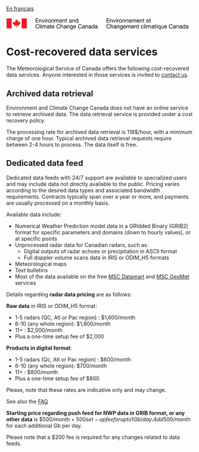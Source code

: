 [En français](readme_fr.md)

![ECCC logo](../img_eccc-logo.png)

# Cost-recovered data services

The Meteorological Service of Canada offers the following cost-recovered data services. Anyone interested in those services is invited to [contact us](https://www.weather.gc.ca/mainmenu/contact_us_e.html).

## Archived data retrieval

Environment and Climate Change Canada does not have an online service to retrieve archived data. The data retrieval service is provided under a cost recovery policy.

The processing rate for archived data retrieval is 118$/hour, with a minimum charge of one hour. Typical archived data retrieval requests require between 2-4 hours to process. The data itself is free.

## Dedicated data feed

Dedicated data feeds with 24/7 support are available to specialized users and may include data not directly available to the public. Pricing varies according to the desired data types and associated bandwidth requirements. Contracts typically span over a year or more, and payments are usually processed on a monthly basis.

Available data include:

* Numerical Weather Prediction model data in a GRIdded Binary (GRIB2) format for specific parameters and domains (down to hourly values), or at specific points
* Unprocessed radar data for Canadian radars, such as:
    * Digital outputs of radar echoes or precipitation in ASCII format
    * Full doppler volume scans data in IRIS or ODIM_H5 formats
* Meteorological maps
* Text bulletins
* Most of the data available on the free [MSC Datamart](../msc-datamart/readme_en.md) and [MSC GeoMet](../msc-geomet/readme_en.md) services

Details regarding **radar data pricing** are as follows:

**Raw data** in IRIS or ODIM_H5 format:

* 1-5 radars (QC, Atl or Pac region) : $1,600/month
* 6-10 (any whole region): $1,800/month
* 11+ : $2,000/month
* Plus a one-time setup fee of $2,000

**Products in digital format**:

* 1-5 radars (Qc, Atl or Pac region) : $600/month
* 6-10 (any whole region): $700/month
* 11+ : $800/month
* Plus a one-time setup fee of $800

Please, note that these rates are indicative only and may change.

See also the [FAQ](../faq/readme_en.md)

**Starting price regarding push feed for NWP data in GRIB format, or any other data** is $500/month + $500 set-up fee for up to 1 Gb/day. Add 500$/month for each additional Gb per day.


Please note that a $200 fee is required for any changes related to data feeds.
